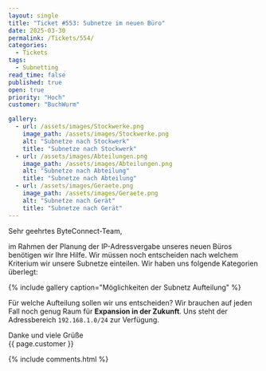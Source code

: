 ```yaml
---
layout: single
title: "Ticket #553: Subnetze im neuen Büro"
date: 2025-03-30
permalink: /Tickets/554/
categories:
  - Tickets
tags:
  - Subnetting
read_time: false
published: true
open: true
priority: "Hoch"
customer: "BuchWurm"

gallery:
  - url: /assets/images/Stockwerke.png
    image_path: /assets/images/Stockwerke.png
    alt: "Subnetze nach Stockwerk"
    title: "Subnetze nach Stockwerk"
  - url: /assets/images/Abteilungen.png
    image_path: /assets/images/Abteilungen.png
    alt: "Subnetze nach Abteilung"
    title: "Subnetze nach Abteilung"
  - url: /assets/images/Geraete.png
    image_path: /assets/images/Geraete.png
    alt: "Subnetze nach Gerät"
    title: "Subnetze nach Gerät"
---
```


Sehr geehrtes ByteConnect-Team,

im Rahmen der Planung der IP-Adressvergabe unseres neuen Büros benötigen wir Ihre Hilfe. Wir müssen noch entscheiden nach welchem Kriterium wir unsere Subnetze einteilen. Wir haben uns folgende Kategorien überlegt:

{% include gallery caption="Möglichkeiten der Subnetz Aufteilung" %}

Für welche Aufteilung sollen wir uns entscheiden?
Wir brauchen auf jeden Fall noch genug Raum für **Expansion in der Zukunft**.
Uns steht der Adressbereich `192.168.1.0/24` zur Verfügung.

Danke und viele Grüße  
{{ page.customer }}

{% include comments.html %}